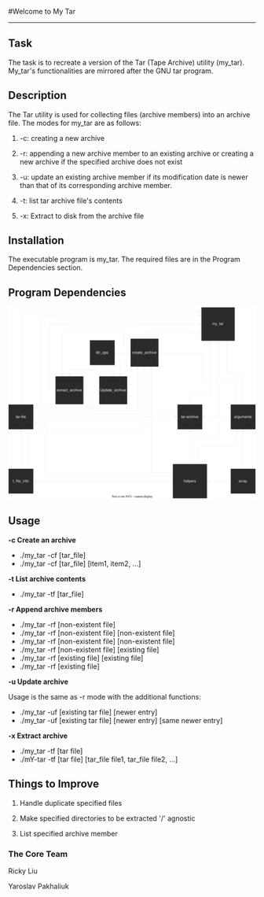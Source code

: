 #Welcome to My Tar
***

## Task
The task is to recreate a version of the Tar (Tape Archive) utility (my_tar).
My_tar's functionalities are mirrored after the GNU tar program.

## Description
The Tar utility is used for collecting files (archive members) into an archive 
file. The modes for my_tar are as follows:

1. -c: creating a new archive

2. -r: appending a new archive member to an existing archive or creating a new 
archive if the specified archive does not exist

3. -u: update an existing archive member if its modification date is newer than
that of its corresponding archive member.

4. -t: list tar archive file's contents

5. -x: Extract to disk from the archive file

## Installation
The executable program is my_tar. The required files are in the Program Dependencies section.

## Program Dependencies
![alt text](./my_tar/Dependencies.svg)

## Usage
**-c Create an archive**
<ul>
<li>./my_tar -cf [tar_file] </li>
<li>./my_tar -cf [tar_file] [item1, item2, ...]</li>
</ul>

**-t List archive contents**
<ul>
<li>./my_tar -tf [tar_file]
</ul>

**-r Append archive members**
<ul>
<li>./my_tar -rf [non-existent file]</li>
<li>./my_tar -rf [non-existent file] [non-existent file]</li>
<li>./my_tar -rf [non-existent file] [non-existent file]</li>
<li>./my_tar -rf [non-existent file] [existing file]</li>
<li>./my_tar -rf [existing file] [existing file]</li>
<li>./my_tar -rf [existing file]</li>
</ul>

**-u Update archive**

Usage is the same as -r mode with the additional functions:

<ul>
<li>./my_tar -uf [existing tar file] [newer entry]</li>
<li>./my_tar -uf [existing tar file] [newer entry] [same newer entry]</li>
</ul>

**-x Extract archive**

<ul>
<li>./my_tar -tf [tar file]</li>
<li>./mY-tar -tf [tar file] [tar_file file1, tar_file file2, ...]</li>
</ul>

## Things to Improve
1. Handle duplicate specified files

2. Make specified directories to be extracted '/' agnostic

3. List specified archive member
### The Core Team
Ricky Liu

Yaroslav Pakhaliuk

